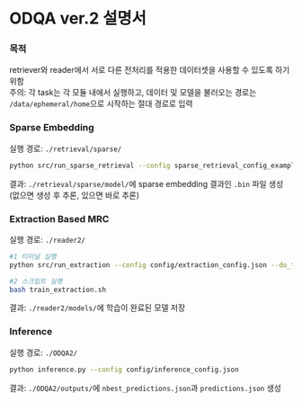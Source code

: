 # ODQA ver.2 설명서
### 목적
retriever와 reader에서 서로 다른 전처리를 적용한 데이터셋을 사용할 수 있도록 하기 위함  
주의: 각 task는 각 모듈 내에서 실행하고, 데이터 및 모델을 불러오는 경로는 `/data/ephemeral/home`으로 시작하는 절대 경로로 입력  

### Sparse Embedding  
실행 경로: `./retrieval/sparse/`  
```bash
python src/run_sparse_retrieval --config sparse_retrieval_config_example
```  
결과: `./retrieval/sparse/model/`에 sparse embedding 결과인 `.bin` 파일 생성  
(없으면 생성 후 추론, 있으면 바로 추론)  

### Extraction Based MRC  
실행 경로: `./reader2/`  
```bash
#1 터미널 실행  
python src/run_extraction --config config/extraction_config.json --do_train --do_eval

#2 스크립트 실행
bash train_extraction.sh
```
결과: `./reader2/models/`에 학습이 완료된 모델 저장  

### Inference
실행 경로: `./ODQA2/`
```bash
python inference.py --config config/inference_config.json
```
결과: `./ODQA2/outputs/`에 `nbest_predictions.json`과 `predictions.json` 생성